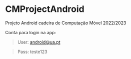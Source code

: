 # CMProjectAndroid
Projeto Android cadeira de Computação Móvel 2022/2023

Conta para login na app:

> User: android@ua.pt

> Pass: teste123
